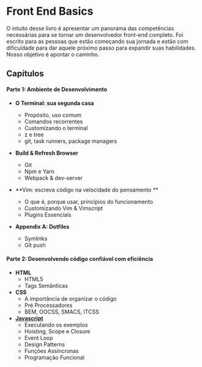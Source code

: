 # Front End Basics 



O intuito desse livro é apresentar um panorama das competências necessárias para se tornar um desenvolvedor front-end completo. Foi escrito para as pessoas que estão começando sua jornada e estão com dificuldade para dar aquele próximo passo para expandir suas habilidades. 
Nosso objetivo é apontar o caminho.





## Capítulos



#### Parte 1: Ambiente de Desenvolvimento

* **O Terminal: sua segunda casa**

  * Propósito, uso comum
  * Comandos recorrentes
  * Customizando o terminal
  * z e tree

  - git, task runners, package managers

* **Build & Refresh Browser**

  - Git
  - Npm e Yarn
  - Webpack & dev-server

* **Vim: escreva código na velocidade do pensamento **

  * O que é, porque usar, princípios do funcionamento
  * Customizando Vim & Vimscript
  * Plugins Essenciais

* **Appendix A: Dotfiles**

  - Symlinks
  - Git push



#### Parte 2: Desenvolvendo código confiável com eficiência



- **HTML**
  - HTML5
  - Tags Semânticas
- **CSS**
  - A importância de organizar o código
  - Pré Processadores
  - BEM, OOCSS, SMACS, ITCSS
- **[Javascript](./ch8)**
  - Executando os exemplos
  - Hoisting, Scope e Closure
  - Event Loop
  - Design Patterns
  - Funções Assíncronas
  - Programação Funcional



